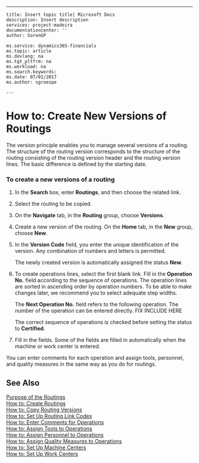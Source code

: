 ---
    title: Insert topic title| Microsoft Docs
    description: Insert description
    services: project-madeira
    documentationcenter: ''
    author: SorenGP

    ms.service: dynamics365-financials
    ms.topic: article
    ms.devlang: na
    ms.tgt_pltfrm: na
    ms.workload: na
    ms.search.keywords:
    ms.date: 07/01/2017
    ms.author: sgroespe

    ---
# How to: Create New Versions of Routings
The version principle enables you to manage several versions of a routing. The structure of the routing version corresponds to the structure of the routing consisting of the routing version header and the routing version lines. The basic difference is defined by the starting date.  
  
### To create a new versions of a routing  
  
1.  In the **Search** box, enter **Routings**, and then choose the related link.  
  
2.  Select the routing to be copied.  
  
3.  On the **Navigate** tab, in the **Routing** group, choose **Versions**.  
  
4.  Create a new version of the routing. On the **Home** tab, in the **New** group, choose **New**.  
  
5.  In the **Version Code** field, you enter the unique identification of the version. Any combination of numbers and letters is permitted.  
  
     The newly created version is automatically assigned the status **New**.  
  
6.  To create operations lines, select the first blank link. Fill in the **Operation No.** field according to the sequence of operations. The operation lines are sorted in ascending order by operation numbers. To be able to make changes later, we recommend you to select adequate step widths.  
  
     The **Next Operation No.** field refers to the following operation. The number of the operation can be entered directly. FIX INCLUDE HERE<!--[!INCLUDE[bp_choose_columns](../DesignAndEngineering/includes/bp_choose_columns_md.md)] -->  
  
     The correct sequence of operations is checked before setting the status to **Certified**.  
  
7.  Fill in the fields. Some of the fields are filled in automatically when the machine or work center is entered.  
  
 You can enter comments for each operation and assign tools, personnel, and quality measures in the same way as you do for routings.  
  
## See Also  
 [Purpose of the Routings](../DesignAndEngineering/purpose-of-the-routings.md)   
 [How to: Create Routings](../DesignAndEngineering/how-to-create-routings.md)   
 [How to: Copy Routing Versions](../DesignAndEngineering/how-to-copy-routing-versions.md)   
 [How to: Set Up Routing Link Codes](../DesignAndEngineering/how-to-set-up-routing-link-codes.md)   
 [How to: Enter Comments for Operations](../Production/how-to-enter-comments-for-operations.md)   
 [How to: Assign Tools to Operations](../Production/how-to-assign-tools-to-operations.md)   
 [How to: Assign Personnel to Operations](../Production/how-to-assign-personnel-to-operations.md)   
 [How to: Assign Quality Measures to Operations](../Production/how-to-assign-quality-measures-to-operations.md)   
 [How to: Set Up Machine Centers](../Production/how-to-set-up-machine-centers.md)   
 [How to: Set Up Work Centers](../Production/how-to-set-up-work-centers.md)